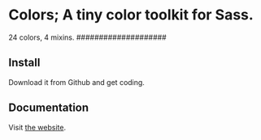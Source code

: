 # Colors; A tiny color toolkit for Sass.
24 colors, 4 mixins.
####################
## Install
Download it from Github and get coding.
## Documentation
Visit [the website](http://www.nielsklom.eu/sass-colors/).
